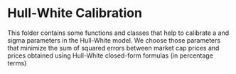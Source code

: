 # Hull-White Calibration
This folder contains some functions and classes that help to calibrate a and sigma parameters in the Hull-White model.
We choose those parameters that minimize the sum of squared errors between market cap prices and prices obtained using Hull-White closed-form formulas (in percentage terms)



